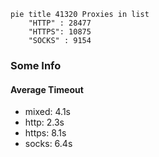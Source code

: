 
```mermaid
pie title 41320 Proxies in list
    "HTTP" : 28477
    "HTTPS": 10875
    "SOCKS" : 9154
```

### Some Info
#### Average Timeout

- mixed: 4.1s
- http: 2.3s
- https: 8.1s
- socks: 6.4s